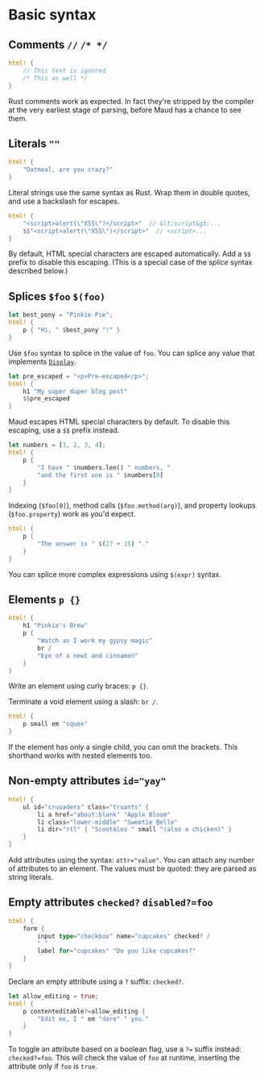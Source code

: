 # Basic syntax

## Comments `//` `/* */`

```rust
html! {
    // This text is ignored
    /* This as well */
}
```

Rust comments work as expected. In fact they're stripped by the compiler at the very earliest stage of parsing, before Maud has a chance to see them.

## Literals `""`

```rust
html! {
    "Oatmeal, are you crazy?"
}
```

Literal strings use the same syntax as Rust. Wrap them in double quotes, and use a backslash for escapes.

```rust
html! {
    "<script>alert(\"XSS\")</script>"  // &lt;script&gt;...
    $$"<script>alert(\"XSS\")</script>"  // <script>...
}
```

By default, HTML special characters are escaped automatically. Add a `$$` prefix to disable this escaping. (This is a special case of the *splice* syntax described below.)

## Splices `$foo` `$(foo)`

```rust
let best_pony = "Pinkie Pie";
html! {
    p { "Hi, " $best_pony "!" }
}
```

Use `$foo` syntax to splice in the value of `foo`. You can splice any value that implements [`Display`][Display].

```rust
let pre_escaped = "<p>Pre-escaped</p>";
html! {
    h1 "My super duper blog post"
    $$pre_escaped
}
```

Maud escapes HTML special characters by default. To disable this escaping, use a `$$` prefix instead.

```rust
let numbers = [1, 2, 3, 4];
html! {
    p {
        "I have " $numbers.len() " numbers, "
        "and the first one is " $numbers[0]
    }
}
```

Indexing (`$foo[0]`), method calls (`$foo.method(arg)`), and property lookups (`$foo.property`) work as you'd expect.

```rust
html! {
    p {
        "The answer is " $(27 + 15) "."
    }
}
```

You can splice more complex expressions using `$(expr)` syntax.

[Display]: http://doc.rust-lang.org/std/fmt/trait.Display.html

## Elements `p {}`

```rust
html! {
    h1 "Pinkie's Brew"
    p {
        "Watch as I work my gypsy magic"
        br /
        "Eye of a newt and cinnamon"
    }
}
```

Write an element using curly braces: `p {}`.

Terminate a void element using a slash: `br /`.

```rust
html! {
    p small em "squee"
}
```

If the element has only a single child, you can omit the brackets. This shorthand works with nested elements too.

## Non-empty attributes `id="yay"`

```rust
html! {
    ul id="crusaders" class="truants" {
        li a href="about:blank" "Apple Bloom"
        li class="lower-middle" "Sweetie Belle"
        li dir="rtl" { "Scootaloo " small "(also a chicken)" }
    }
}
```

Add attributes using the syntax: `attr="value"`. You can attach any number of attributes to an element. The values must be quoted: they are parsed as string literals.

## Empty attributes `checked?` `disabled?=foo`

```rust
html! {
    form {
        input type="checkbox" name="cupcakes" checked? /
        " "
        label for="cupcakes" "Do you like cupcakes?"
    }
}
```

Declare an empty attribute using a `?` suffix: `checked?`.

```rust
let allow_editing = true;
html! {
    p contenteditable?=allow_editing {
        "Edit me, I " em "dare" " you."
    }
}
```

To toggle an attribute based on a boolean flag, use a `?=` suffix instead: `checked?=foo`. This will check the value of `foo` at runtime, inserting the attribute only if `foo` is `true`.